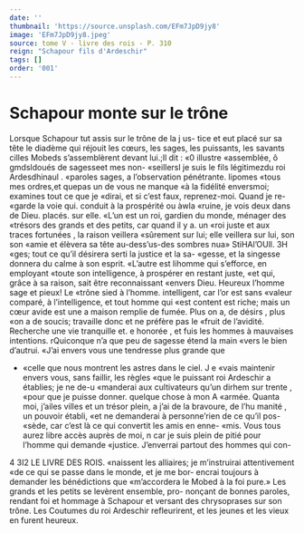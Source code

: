 ```yaml
---
date: ''
thumbnail: 'https://source.unsplash.com/EFm7JpD9jy8'
image: 'EFm7JpD9jy8.jpeg'
source: tome V - livre des rois - P. 310
reign: "Schapour fils d'Ardeschir"
tags: []
order: '001'
---
```


# Schapour monte sur le trône

Lorsque Schapour tut assis sur le trône de la j us- tice et eut placé sur sa tête le diadème qui réjouit
les cœurs, les sages, les puissants, les savants cilles Mobeds s’assemblèrent devant lui.;ll dit : «0 illustre «assemblée, ô gmdsldoués de sagesseet mes non- «seillersl je suis le fils légitimezdu roi Ardesdhinaul
. «paroles sages, a l’observation pénétrante. lipomes
«tous mes ordres,et quepas un de vous ne manque «à la fidélité enversmoi; examines tout ce que je «dirai, et si c’est faux, reprenez-moi. Quand je re- «garde la voie qui. conduit à la prospérité ou àwla «ruine, je vois deux dans de Dieu. placés. sur elle. «L’un est un roi, gardien du monde, ménager des «trésors des grands et des petits, car quand il y a. un «roi juste et aux traces fortunées , la raison veillera
«sûrement sur lui; elle veillera sur lui, son son «amie et élèvera sa tête au-dess’us-des sombres nua»
StiHAl’OUll. 3H «ges; tout ce qu’il désirera serti la justice et la sa-
«gesse, et la singesse donnera du calme à son esprit. «L’autre est lihomme qui s’efforce, en employant «toute son intelligence, à prospérer en restant juste, «et qui, grâce à sa raison, sait être reconnaissant «envers Dieu. Heureux l’homme sage et pieux! Le «trône sied à l’homme. intelligent, car l’or est sans
«valeur comparé, à l’intelligence, et tout homme qui
«est content est riche; mais un cœur avide est une a maison remplie de fumée. Plus on a, de désirs , plus «on a de soucis; travaille donc et ne préfère pas le «fruit de l’avidité. Recherche une vie tranquille et.
e honorée , et fuis les hommes à mauvaises intentions. rQuiconque n’a que peu de sagesse étend la main «vers le bien d’autrui.
«J’ai envers vous une tendresse plus grande que

- «celle que nous montrent les astres dans le ciel. J e
  «vais maintenir envers vous, sans faillir, les règles «que le puissant roi Ardeschir a établies; je ne de-u «manderai aux cultivateurs qu’un dirhem sur trente , «pour que je puisse donner. quelque chose à mon
  A «armée. Quanta moi, j’ailes villes et un trésor plein,
  a j’ai de la bravoure, de l’hu manité , un pouvoir établi,
  «et ne demanderai à personne’rien de ce qu’il pos- «sède, car c’est là ce qui convertit les amis en enne- «mis. Vous tous aurez libre accès auprès de moi, n car je suis plein de pitié pour l’homme qui demande «justice. J’enverrai partout des hommes qui con-

4
3I2 LE LIVRE DES ROIS.
«naissent les alliaires; je m’instruirai attentivement
«de ce qui se passe dans le monde, et je me bor- encrai toujours à demander les bénédictions que «m’accordera le Mobed à la foi pure.»
Les grands et les petits se levèrent ensemble, pro- nonçant de bonnes paroles, rendant foi et hommage
à Schapour et versant des chrysoprases sur son trône. Les Coutumes du roi Ardeschir refleurirent, et les
jeunes et les vieux en furent heureux.
